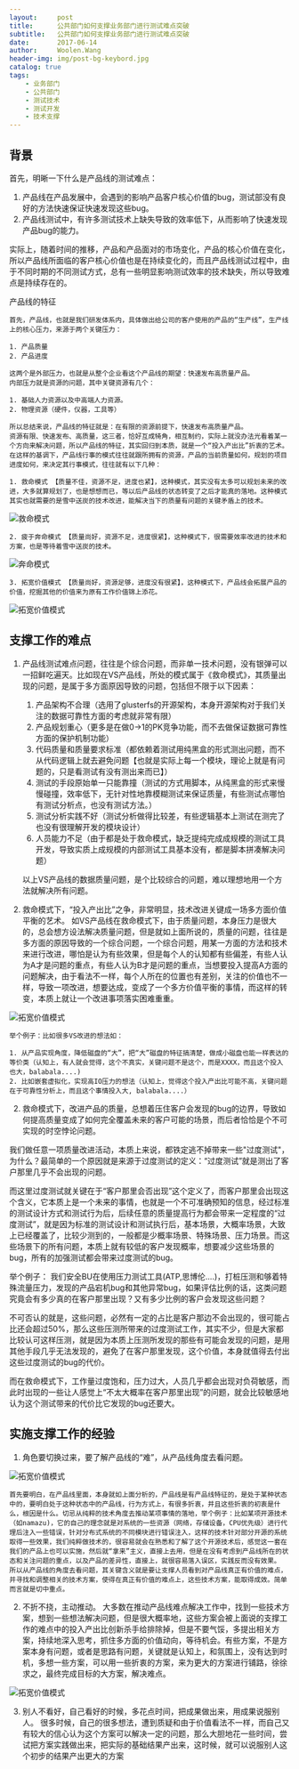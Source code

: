 ```yaml
---
layout:     post
title:      公共部门如何支撑业务部门进行测试难点突破
subtitle:   公共部门如何支撑业务部门进行测试难点突破
date:       2017-06-14
author:     Woolen.Wang
header-img: img/post-bg-keybord.jpg
catalog: true
tags:
    - 业务部门
    - 公共部门
    - 测试技术
    - 测试开发
    - 技术支撑
---
```


背景
--------------------
   首先，明晰一下什么是产品线的测试难点：
   1. 产品线在产品发展中，会遇到的影响产品客户核心价值的bug，测试部没有良好的方法快速保证快速发现这些bug。
   2. 产品线测试中，有许多测试技术上缺失导致的效率低下，从而影响了快速发现产品bug的能力。

实际上，随着时间的推移，产品和产品面对的市场变化，产品的核心价值在变化，所以产品线所面临的客户核心价值也是在持续变化的，而且产品线测试过程中，由于不同时期的不同测试方式，总有一些明显影响测试效率的技术缺失，所以导致难点是持续存在的。

产品线的特征

    首先，产品线，也就是我们研发体系内，具体做出给公司的客户使用的产品的“生产线”，生产线上的核心压力，来源于两个关键压力：

    1. 产品质量
    2. 产品进度
   
    这两个是外部压力，也就是从整个企业看这个产品线的期望：快速发布高质量产品。
    内部压力就是资源的问题，其中关键资源有几个：

    1. 基础人力资源以及中高端人力资源。
    2. 物理资源（硬件，仪器，工具等）
    
    所以总结来说，产品线的特征就是：在有限的资源前提下，快速发布高质量产品。
    资源有限、快速发布、高质量，这三者，恰好互成犄角，相互制约，实际上就没办法光看着某一个方向来解决问题，所以产品线的特征，其实回归到本质，就是一个“投入产出比”折衷的艺术。
    在这样的基调下，产品线行事的模式往往就跟所拥有的资源，产品的当前质量如何，规划的项目进度如何，来决定其行事模式，往往就有以下几种：

    1. 救命模式 【质量不佳，资源不足，进度也紧】，这种模式，其实没有太多可以规划未来的改进，大多就算规划了，也是想想而已，等以后产品线的状态转变了之后才能真的落地。这种模式其实也就需要的是雪中送炭的技术改进，能解决当下的质量有问题的关键矛盾上的技术。
 ![救命模式](/img/9d77b6ca-d3de-45b4-bf46-b6c35b015328.jpg)

 
    2. 疲于奔命模式 【质量尚好，资源不足，进度很紧】，这种模式下，很需要效率改进的技术和方案，也是等待着雪中送炭的技术。
 ![奔命模式](/img/be65969e-c0d3-498a-bb24-1818d432fc20.jpg)

 
    3. 拓宽价值模式 【质量尚好，资源足够，进度没有很紧】，这种模式下，产品线会拓展产品的价值，挖掘其他的价值来为原有工作价值锦上添花。

 ![拓宽价值模式](/img/09a3960e-cbaa-4835-bba1-90de5cd4a0b5.jpg)


支撑工作的难点
--------------------

1. 产品线测试难点问题，往往是个综合问题，而非单一技术问题，没有银弹可以一招鲜吃遍天。比如现在VS产品线，所处的模式属于《救命模式》，其质量出现的问题，是属于多方面原因导致的问题，包括但不限于以下因素：

    1. 产品架构不合理（选用了glusterfs的开源架构，本身开源架构对于我们关注的数据可靠性方面的考虑就非常有限）
    2. 产品规划重心（更多是在做0->1的PK竞争功能，而不去做保证数据可靠性方面的保护机制功能）
    3. 代码质量和质量要求标准（都依赖着测试用纯黑盒的形式测出问题，而不从代码逻辑上就去避免问题【也就是实际上每一个模块，理论上就是有问题的，只是看测试有没有测出来而已】）
    4. 测试的手段原始单一只能靠撞（测试的方式用脚本，从纯黑盒的形式来慢慢碰撞，效率低下，无针对性地靠模糊测试来保证质量，有些测试点哪怕有测试分析点，也没有测试方法。）
    5. 测试分析实践不好（测试分析做得比较差，有些逻辑基本上测试在测完了也没有很理解开发的模块设计）
    6. 人员能力不足（由于都是处于救命模式，缺乏提纯完成成规模的测试工具开发，导致实质上成规模的内部测试工具基本没有，都是脚本拼凑解决问题）

    以上VS产品线的数据质量问题，是个比较综合的问题，难以理想地用一个方法就解决所有问题。

1. 救命模式下，“投入产出比”之争，非常明显，技术改进关键成一场多方面价值平衡的艺术。
    如VS产品线在救命模式下，由于质量问题，本身压力是很大的，总会想方设法解决质量问题，但是就如上面所说的，质量的问题，往往是多方面的原因导致的一个综合问题，一个综合问题，用某一方面的方法和技术来进行改进，哪怕是认为有些效果，但是每个人的认知都有些偏差，有些人认为A才是问题的重点，有些人认为B才是问题的重点，当想要投入提高A方面的问题解决，由于看法不一样，每个人所在的位置也有差别，关注的价值也不一样，导致一项改进，想要达成，变成了一个多方价值平衡的事情，而这样的转变，本质上就让一个改进事项落实困难重重。

 ![拓宽价值模式](/img/4a7d924c-9d44-4ce3-b648-0b3430e5601b.jpg)

    举个例子：比如很多VS改进的想法如：

    1. 从产品实现角度，降低磁盘的“大”，把“大”磁盘的特征搞清楚，做成小磁盘也能一样表达的等价类（认知上，有人就会觉得，这个不真实，关键问题不是这个，而是XXXX，而且这个投入也大，balabala....)
    2. 比如嵌套虚拟化，实现高IO压力的想法（认知上，觉得这个投入产出比可能不高，关键问题在于可靠性分析上，而且这个事情投入大, balabala....）
   
2. 救命模式下，改进产品的质量，总想着压住客户会发现的bug的边界，导致如何提高质量变成了如何完全覆盖未来的客户可能的场景，而后者恰恰是个不可实现的时空悖论问题。
   
我们做任意一项质量改进活动，本质上来说，都铁定逃不掉带来一些"过度测试"，为什么？最简单的一个原因就是来源于过度测试的定义：“过度测试”就是测出了客户那里几乎不会出现的问题。

而这里过度测试就关键在于“客户那里会否出现”这个定义了，而客户那里会出现这个含义，它本质上是一个未来的事情，也就是一个不可准确预知的信息，经过标准的测试设计方式和测试行为后，后续任意的质量提高行为都会带来一定程度的“过度测试”，就是因为标准的测试设计和测试执行后，基本场景，大概率场景，大致上已经覆盖了，比较少测到的，一般都是少概率场景、特殊场景、压力场景。而这些场景下的所有问题，本质上就有较低的客户发现概率，想要减少这些场景的bug，所有的加强测试都会带来过度测试的bug。

举个例子： 我们安全BU在使用压力测试工具(ATP,思博伦....)，打桩压测和够着特殊流量压力，发现的产品宕机bug和其他异常bug，如果评估比例的话，这类问题究竟会有多少真的在客户那里出现？又有多少比例的客户会发现这些问题？

不可否认的就是，这些问题，必然有一定的占比是客户那边不会出现的，很可能占比还会超过50%，那么这些压测所带来的过度测试工作，其实不少，但是大家都比较认可这样压测，就是因为本质上压测所发现的那些有可能会发现的问题，是用其他手段几乎无法发现的，避免了在客户那里发现，这个价值，本身就值得去付出这些过度测试的bug的代价。


而在救命模式下，工作量过度饱和，压力过大，人员几乎都会出现对负荷敏感，而此时出现的一些让人感觉上“不太大概率在客户那里出现”的问题，就会比较敏感地认为这个测试带来的代价比它发现的bug还要大。


实施支撑工作的经验
--------------------

1. 角色要切换过来，要了解产品线的“难”，从产品线角度去看问题。

 ![拓宽价值模式](/img/b810f2ad-b195-4154-8415-34150ba3cce1.jpg)
 
    首先要明白，在产品线里面，本身就如上面分析的，产品线是有产品线特征的，是处于某种状态中的，要明白处于这种状态中的产品线，行为方式上，有很多折衷，并且这些折衷的初衷是什么，根因是什么。切忌从纯粹的技术角度去推动某项事情的落地，举个例子：比如某项开源技术（如namazu)，它的自己的理念就是对系统的一些资源（网络，存储设备，CPU优先级）进行代理后注入一些错误，针对分布式系统的不同模块进行错误注入，这样的技术针对部分开源的系统取得一些效果，我们纯粹做技术的，很容易就会在熟悉和了解了这个开源技术后，感觉这一套在我们的产品上也可以实施，然后就“拿来”主义，直接上去用，但是在没有考虑到产品线所在的状态和关注问题的重点，以及产品的差异性，直接上，就很容易落入误区，实践反而没有效果。
    所以从产品线的角度去看问题，其关键含义就是要让支撑人员看到对产品线真正有价值的难点，并寻找和调整相关的技术方案，使得在真正有价值的难点上，这些技术方案，能取得成效。简单而言就是切中重点。

2. 不折不挠，主动推动。
    大多数在推动产品线难点解决工作中，找到一些技术方案，想到一些想法解决问题，但是很大概率地，这些方案会被上面说的支撑工作的难点中的投入产出比创新杀手给排除掉，但是不要气馁，多提出相关方案，持续地深入思考，抓住多方面的价值动向，等待机会。有些方案，不是方案本身有问题，或者是思路有问题，关键就是认知上，和氛围上，没有达到时机，多想一些方案，可以用一些折衷的方案，来为更大的方案进行铺路，徐徐求之，最终完成目标的大方案，解决难点。

 ![拓宽价值模式](/img/7fa087c8-6467-4347-bf46-a016cd7a9477.jpg)


3. 别人不看好，自己看好的时候，多花点时间，把成果做出来，用成果说服别人。
    很多时候，自己的很多想法，遭到质疑和由于价值看法不一样，而自己又有较大的信心认为这个方案可以解决一定的问题，那么大胆地花一些时间，尝试把方案实践做出来，把实际的基础结果产出来，这时候，就可以说服别人这个初步的结果产出更大的方案